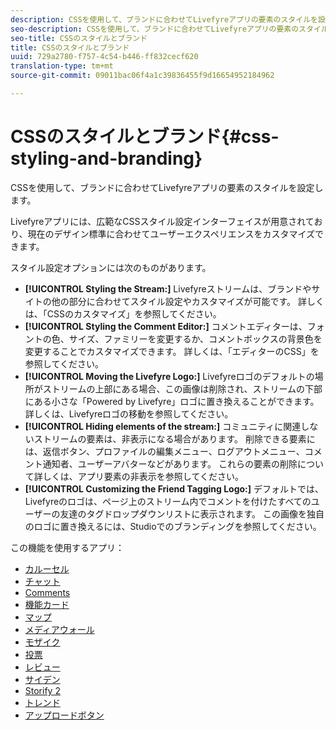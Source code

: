 ```yaml
---
description: CSSを使用して、ブランドに合わせてLivefyreアプリの要素のスタイルを設定します。
seo-description: CSSを使用して、ブランドに合わせてLivefyreアプリの要素のスタイルを設定します。
seo-title: CSSのスタイルとブランド
title: CSSのスタイルとブランド
uuid: 729a2780-f757-4c54-b446-ff832cecf620
translation-type: tm+mt
source-git-commit: 09011bac06f4a1c39836455f9d16654952184962

---
```



# CSSのスタイルとブランド{#css-styling-and-branding}

CSSを使用して、ブランドに合わせてLivefyreアプリの要素のスタイルを設定します。

Livefyreアプリには、広範なCSSスタイル設定インターフェイスが用意されており、現在のデザイン標準に合わせてユーザーエクスペリエンスをカスタマイズできます。

スタイル設定オプションには次のものがあります。

* **[!UICONTROL Styling the Stream:]** Livefyreストリームは、ブランドやサイトの他の部分に合わせてスタイル設定やカスタマイズが可能です。 詳しくは、「CSSのカスタマイズ」を参照してください。
* **[!UICONTROL Styling the Comment Editor:]** コメントエディターは、フォントの色、サイズ、ファミリーを変更するか、コメントボックスの背景色を変更することでカスタマイズできます。 詳しくは、「エディターのCSS」を参照してください。
* **[!UICONTROL Moving the Livefyre Logo:]** Livefyreロゴのデフォルトの場所がストリームの上部にある場合、この画像は削除され、ストリームの下部にある小さな「Powered by Livefyre」ロゴに置き換えることができます。 詳しくは、Livefyreロゴの移動を参照してください。
* **[!UICONTROL Hiding elements of the stream:]** コミュニティに関連しないストリームの要素は、非表示になる場合があります。 削除できる要素には、返信ボタン、プロファイルの編集メニュー、ログアウトメニュー、コメント通知者、ユーザーアバターなどがあります。 これらの要素の削除について詳しくは、アプリ要素の非表示を参照してください。
* **[!UICONTROL Customizing the Friend Tagging Logo:]** デフォルトでは、Livefyreのロゴは、ページ上のストリーム内でコメントを付けたすべてのユーザーの友達のタグドロップダウンリストに表示されます。 この画像を独自のロゴに置き換えるには、Studioでのブランディングを参照してください。

この機能を使用するアプリ：

* [カルーセル](/help/using/c-about-apps/c-carousel-app/c-carousel-app.md#c_carousel_app)
* [チャット](/help/using/c-about-apps/c-chat-app/c-chat-app.md#c_chat_app)
* [Comments](/help/using/c-about-apps/c-comments/c-comments.md)
* [機能カード](/help/using/c-about-apps/c-feature-card-app/c-feature-card-app.md#c_feature_card_app)
* [マップ](/help/using/c-about-apps/c-map-app/c-map-app.md#c_map_app)
* [メディアウォール](/help/using/c-about-apps/c-media-wall-app/c-media-wall-app.md#c_media_wall_app)
* [モザイク](/help/using/c-about-apps/c-mosaic-app/c-mosaic-app.md#c_mosaic_app)
* [投票](/help/using/c-about-apps/c-polls-app/c-polls-app.md#c_polls_app)
* [レビュー](/help/using/c-about-apps/c-reviews-app/c-reviews-app.md#c_reviews_app)
* [サイデン](/help/using/c-about-apps/c-sidenotes-app/c-sidenotes-app.md#c_sidenotes_app)
* [Storify 2](/help/using/c-about-apps/c-storify2/c-storify2.md#c_storify2)
* [トレンド](/help/using/c-about-apps/c-trending-app/c-trending-app.md#c_trending_app)
* [アップロードボタン](/help/using/c-about-apps/c-upload-button-app/c-upload-button-app.md#c_upload_button_app)

